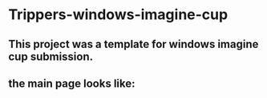 # Trippers-windows-imagine-cup
## This project was a template for windows imagine cup submission.
## the main page looks like: 
